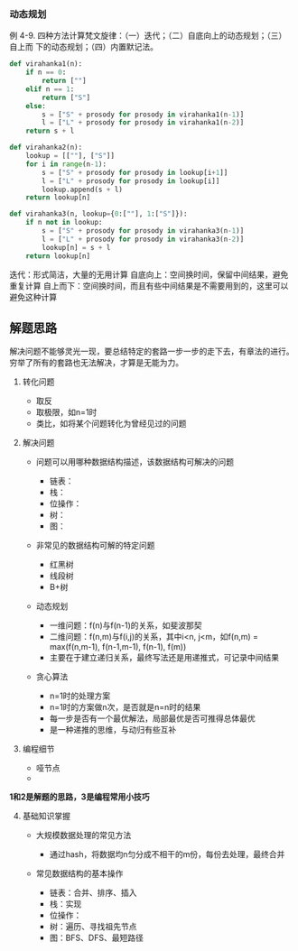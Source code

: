 ### 动态规划

例 4-9. 四种方法计算梵文旋律：（一）迭代；（二）自底向上的动态规划；（三）自上而
下的动态规划；（四）内置默记法。
```python
def virahanka1(n):
    if n == 0:
        return [""]
    elif n == 1:
        return ["S"]
    else:
        s = ["S" + prosody for prosody in virahanka1(n-1)]
        l = ["L" + prosody for prosody in virahanka1(n-2)]
    return s + l

def virahanka2(n):
    lookup = [[""], ["S"]]
    for i in range(n-1):
        s = ["S" + prosody for prosody in lookup[i+1]]
        l = ["L" + prosody for prosody in lookup[i]]
        lookup.append(s + l)
    return lookup[n]

def virahanka3(n, lookup={0:[""], 1:["S"]}):
    if n not in lookup:
        s = ["S" + prosody for prosody in virahanka3(n-1)]
        l = ["L" + prosody for prosody in virahanka3(n-2)]
        lookup[n] = s + l
    return lookup[n]


```


迭代：形式简洁，大量的无用计算
自底向上：空间换时间，保留中间结果，避免重复计算
自上而下：空间换时间，而且有些中间结果是不需要用到的，这里可以避免这种计算


## 解题思路

解决问题不能够灵光一现，要总结特定的套路一步一步的走下去，有章法的进行。穷举了所有的套路也无法解决，才算是无能为力。

1. 转化问题
    * 取反
    * 取极限，如n=1时
    * 类比，如将某个问题转化为曾经见过的问题

2. 解决问题
    * 问题可以用哪种数据结构描述，该数据结构可解决的问题
        * 链表：
        * 栈：
        * 位操作：
        * 树：
        * 图：

    * 非常见的数据结构可解的特定问题
        * 红黑树
        * 线段树
        * B+树

    * 动态规划
        * 一维问题：f(n)与f(n-1)的关系，如斐波那契
        * 二维问题：f(n,m)与f(i,j)的关系，其中i<n, j<m，如f(n,m) = max(f(n,m-1), f(n-1,m-1), f(n-1), f(m))
        * 主要在于建立递归关系，最终写法还是用递推式，可记录中间结果
    * 贪心算法
        * n=1时的处理方案
        * n=1时的方案做n次，是否就是n=n时的结果
        * 每一步是否有一个最优解法，局部最优是否可推得总体最优
        * 是一种递推的思维，与动归有些互补

3. 编程细节
    * 哑节点
    * 

**1和2是解题的思路，3是编程常用小技巧**

4. 基础知识掌握
    * 大规模数据处理的常见方法
        * 通过hash，将数据均n匀分成不相干的m份，每份去处理，最终合并

    * 常见数据结构的基本操作
        * 链表：合并、排序、插入
        * 栈：实现
        * 位操作：
        * 树：遍历、寻找祖先节点
        * 图：BFS、DFS、最短路径
